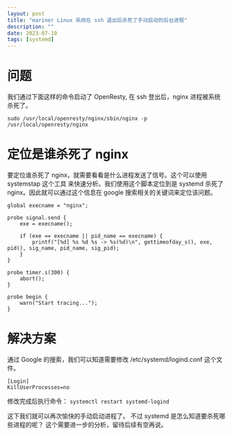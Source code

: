 ```yaml
---
layout: post
title: "mariner Linux 系统在 ssh 退出后杀死了手动启动的后台进程"
description: ""
date: 2023-07-10
tags: [systemd]
---
```


# 问题

我们通过下面这样的命令启动了 OpenResty, 在 ssh 登出后，nginx 进程被系统杀死了。

```shell
sudo /usr/local/openresty/nginx/sbin/nginx -p /usr/local/openresty/nginx
```

# 定位是谁杀死了 nginx

要定位谁杀死了 nginx，就需要看看是什么进程发送了信号。这个可以使用 systemstap 这个工具
来快速分析。我们使用这个脚本定位到是 systemd 杀死了 nginx。因此就可以通过这个信息在 google
搜索相关的关键词来定位该问题。

```stap
global execname = "nginx";

probe signal.send {
    exe = execname();

    if (exe == execname || pid_name == execname) {
        printf("[%d] %s %d %s -> %s(%d)\n", gettimeofday_s(), exe, pid(), sig_name, pid_name, sig_pid);
    }
}

probe timer.s(300) {
    abort();
}

probe begin {
    warn("Start tracing...");
}
```

# 解决方案

通过 Google 的搜索，我们可以知道需要修改 /etc/systemd/logind.conf 这个文件。

```text
[Login]
KillUserProcesses=no
```

修改完成后执行命令： `systemctl restart systemd-logind`

这下我们就可以再次愉快的手动启动进程了。
不过 systemd 是怎么知道要杀死哪些进程的呢？
这个需要进一步的分析，留待后续有空再说。
